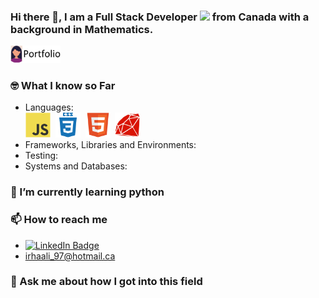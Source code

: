 ### Hi there 👋, I am a Full Stack Developer <img src="https://media.giphy.com/media/WUlplcMpOCEmTGBtBW/giphy.gif" width="30"> from Canada with a background in Mathematics.
<div id="badges" dir="auto" style="align: center;">
  <a href="https://uwaterloo.ca/scholar/i37ali" target="_blank">
    <img src="Screenshot 2023-04-04 at 7.54.33 AM.png" alt="Portfolio Badge" style="width: 80px; align: center;">
  </a>
</div>

### 🤓 What I know so Far
- Languages: 
  <div>
    <img src="https://github.com/devicons/devicon/blob/master/icons/javascript/javascript-original.svg" title="JavaScript" alt="JavaScript" width="40" height="40"/>&nbsp;
    <img src="https://github.com/devicons/devicon/blob/master/icons/css3/css3-plain-wordmark.svg"  title="CSS3" alt="CSS" width="40" height="40"/>&nbsp;
    <img src="https://github.com/devicons/devicon/blob/master/icons/html5/html5-original.svg" title="HTML5" alt="HTML" width="40" height="40"/>&nbsp;
    <img src="https://github.com/devicons/devicon/blob/master/icons/ruby/ruby-plain.svg" title="Ruby on Rails" alt="Ruby" width="40" height="40"/>
  </div>
- Frameworks, Libraries and Environments:
- Testing:
- Systems and Databases:

### 🌱 I’m currently learning python

### 📫 How to reach me
  - <a href="https://www.linkedin.com/in/irha-ali-522039105/" target="_blank">
      <img src="https://img.shields.io/badge/LinkedIn-blue?style=for-the-badge&logo=linkedin&logoColor=white" alt="LinkedIn Badge"/>
    </a>
  - irhaali_97@hotmail.ca

### 💬 Ask me about how I got into this field
<!--
**IrhaAli/IrhaAli** is a ✨ _special_ ✨ repository because its `README.md` (this file) appears on your GitHub profile.

Here are some ideas to get you started:

- 🔭 I’m currently working on ...
- 👯 I’m looking to collaborate on ...
- 🤔 I’m looking for help with ...
- 😄 Pronouns: ...
- ⚡ Fun fact: ...
-->
